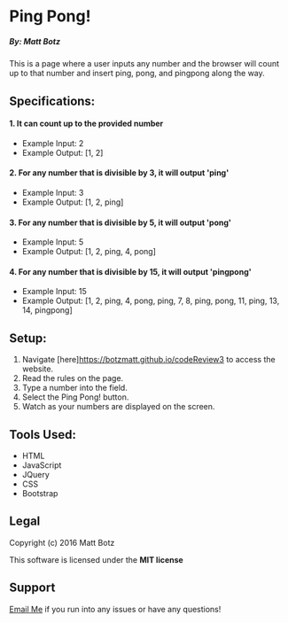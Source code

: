 # Ping Pong!

##### By: Matt Botz

This is a page where a user inputs any number and the browser will count up to that number and insert ping, pong, and pingpong along the way.

## Specifications:

#### 1. It can count up to the provided number
  * Example Input: 2
  * Example Output: [1, 2]

#### 2. For any number that is divisible by 3, it will output 'ping'
  * Example Input: 3
  * Example Output: [1, 2, ping]

#### 3. For any number that is divisible by 5, it will output 'pong'
  * Example Input: 5
  * Example Output: [1, 2, ping, 4, pong]

#### 4. For any number that is divisible by 15, it will output 'pingpong'
  * Example Input: 15
  * Example Output: [1, 2, ping, 4, pong, ping, 7, 8, ping, pong, 11, ping, 13, 14, pingpong]

## Setup:
1. Navigate [here]https://botzmatt.github.io/codeReview3 to access the website.
2. Read the rules on the page.
3. Type a number into the field.
4. Select the Ping Pong! button.
5. Watch as your numbers are displayed on the screen.

## Tools Used:
* HTML
* JavaScript
* JQuery
* CSS
* Bootstrap

## Legal
Copyright (c) 2016 Matt Botz

This software is licensed under the **MIT license**

## Support

[Email Me](mailto:botzmatt@yahoo.com) if you run into any issues or have any questions!
